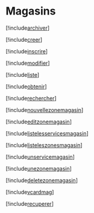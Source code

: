 # Magasins

[!include[archiver](magasins.archiver.autogen.md)]

[!include[creer](magasins.creer.autogen.md)]

[!include[inscrire](magasins.inscrire.autogen.md)]

[!include[modifier](magasins.modifier.autogen.md)]

[!include[liste](magasins.liste.autogen.md)]

[!include[obtenir](magasins.obtenir.autogen.md)]

[!include[rechercher](magasins.rechercher.autogen.md)]












[!include[nouvellezonemagasin](magasins.nouvellezonemagasin.autogen.md)]

[!include[editzonemagasin](magasins.editzonemagasin.autogen.md)]

[!include[listelesservicesmagasin](magasins.listelesservicesmagasin.autogen.md)]

[!include[listeleszonesmagasin](magasins.listeleszonesmagasin.autogen.md)]

[!include[unservicemagasin](magasins.unservicemagasin.autogen.md)]

[!include[unezonemagasin](magasins.unezonemagasin.autogen.md)]

[!include[deletezonemagasin](magasins.deletezonemagasin.autogen.md)]





















































[!include[vcardmag](magasins.vcardmag.autogen.md)]

[!include[recuperer](magasins.recuperer.autogen.md)]












































































